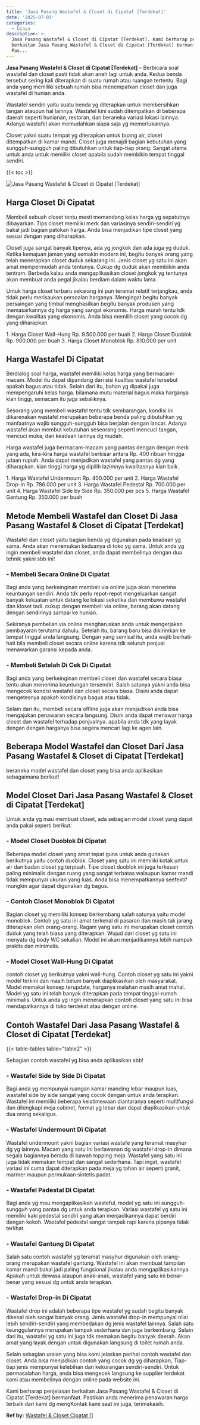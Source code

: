 ```yaml
---
title: 'Jasa Pasang Wastafel & Closet di Cipatat [Terdekat]'
date: '2025-07-01'
categories:
  - biaya
description: >-
  Jasa Pasang Wastafel & Closet di Cipatat [Terdekat]. Kami berharap penjelasan
  berkaitan Jasa Pasang Wastafel & Closet di Cipatat [Terdekat] bermanfaat.
  Pas...
---
```


**Jasa Pasang Wastafel & Closet di Cipatat \[Terdekat\]** – Berbicara soal wastafel dan closet pasti tidak akan aneh lagi untuk anda. Kedua benda tersebut sering kali diterapkan di suatu rumah atau ruangan tertentu. Bagi anda yang memiliki sebuah rumah bisa menempatkan closet dan juga wastafel di hunian anda.

Wastafel sendiri yaitu suatu benda yg diterapkan untuk membersihkan tangan ataupun hal lainnya. Wastafel kini sudah ditempatkan di beberapa daerah seperti hunianan, restoran, dan beraneka variasi lokasi lainnya. Adanya wastafel akan memudahkan siapa saja yg memerlukannya.

Closet yakni suatu tempat yg diterapkan untuk buang air, closet ditempatkan di kamar mandi. Closet juga menajdi bagian kebutuhan yang sungguh-sungguh paling dibutuhkan untuk tiap-tiap orang. Sangat utama untuk anda untuk memiliki closet apabila sudah membikin tempat tinggal sendiri.

{{< toc >}}

![Jasa Pasang Wastafel & Closet di Cipatat [Terdekat]](/images/wastafel-closet-murah62.png)

## Harga Closet Di Cipatat

Membeli sebuah closet tentu mesti memandang kelas harga yg sepatutnya dibayarkan. Tips closet memiliki merk dan variasinya sendiri-sendiri yg bakal jadi bagian patokan harga. Anda bisa menjadikan tipe closet yang sesuai dengan yang diharapkan.

Closet juga sangat banyak tipenya, ada yg jongkok dan ada juga yg duduk. Ketika kemajuan jaman yang semakin modern ini, begitu banyak orang yang telah menerapkan closet duduk sekarang ini. Jenis closet yg satu ini akan amat mempermudah anda tentunya. Cukup dg duduk akan membikin anda tentram. Berbeda kalau anda mengaplikasikan closet jongkok yg tentunya akan membuat anda pegal jikalau berdiam dalam waktu lama.

Untuk harga closet terbaru sekarang ini pun teramat relatif terjangkau, anda tidak perlu merisaukan persoalan harganya. Mengingat begitu banyak persaingan yang timbul menghasilkan begitu banyak produsen yang memasarkannya dg harga yang sangat ekonomis. Harga murah tentu tdk dengan kwalitas yang ekonomis. Anda bisa memilih closet yang cocok dg yang diharapkan.

1\. Harga Closet Wall-Hung Rp. 9.500.000 per buah 2. Harga Closet Duoblok Rp. 900.000 per buah 3. Harga Closet Monoblok Rp. 810.000 per unit

## Harga Wastafel Di Cipatat

Berdialog soal harga, wastafel memiliki kelas harga yang bermacam-macam. Model itu dapat dipandang dari sisi kualitas wastafel tersebut apakah bagus atau tidak. Selain dari itu, bahan yg dipakai juga mempengaruhi kelas harga. bilamana mutu material bagus maka harganya kian tinggi, semacam itu juga sebaliknya.

Sesorang yang membeli wastafel tentu tdk sembarangan, kondisi ini dikarenakan wastafel merupakan beberapa benda paling dibutuhkan yg manfaatnya wajib sungguh-sungguh bisa berjalan dengan lancar. Adanya wastafel akan membut kebutuhan seseorang seperti mencuci tangan, mencuci muka, dan keadaan lainnya dg mudah.

Harga wastafel juga bermacam-macam yang pantas dengan dengan merk yang ada, kira-kira harga wastafel berkisar antara Rp. 400 ribuan hingga jutaan rupiah. Anda dapat menjadikan wastafel yang pantas dg yang diharapkan. kian tinggi harga yg dipilih lazimnya kwalitasnya kian baik.

1\. Harga Wastafel Undermount Rp. 400.000 per unit 2. Harga Wastafel Drop-in Rp. 786.000 per unit 3. Harga Wastafel Pedestal Rp. 700.000 per unit 4. Harga Wastafel Side by Side Rp. 350.000 per pcs 5. Harga Wastafel Gantung Rp. 350.000 per buah

## Metode Membeli Wastafel dan Closet Di Jasa Pasang Wastafel & Closet di Cipatat \[Terdekat\]

Wastafel dan closet yaitu bagian benda yg digunakan pada keadaan yg sama. Anda akan menemukan keduanya di toko yg sama. Untuk anda yg ingin membeli wastafel dan closet, anda dapat membelinya dengan dua tehnik yakni sbb ini!

### \- Membeli Secara Online Di Cipatat

Bagi anda yang berkeinginan membeli via online juga akan menerima keuntungan sendiri. Anda tdk perlu repot-repot mengeluarkan sangat banyak kekuatan untuk datang ke lokasi seketika dan membawa wastafel dan kloset tadi. cukup dengan membeli via online, barang akan datang dengan sendirinya sampai ke hunian.

Sekiranya pembelian via online mengharuskan anda untuk mengerjakan pembayaran terutama dahulu. Setelah itu, barang baru bisa dikirimkan ke tempat tinggal anda langsung. Dengan yang semisal itu, anda wajib berhati-hati bila membeli closet secara online karena tdk seluruh penjual menawarkan garansi kepada anda.

### \- Membeli Setelah Di Cek Di Cipatat

Bagi anda yang berkeinginan membeli closet dan wastafel secara biasa tentu akan menerima keuntungan tersendiri. Salah satunya yakni anda bisa mengecek kondisi wastafel dan closet secara biasa. Disini anda dapat mengetesnya apakah kondisinya bagus atau tidak.

Selain dari itu, membeli secara offline juga akan menjadikan anda bisa mengajukan penawaran secara langsung. Disini anda dapat menawar harga closet dan wastafel terhadap penjualnya. apabila anda tdk yang layak dengan dengan harganya bisa segera mencari lagi ke agen lain.

## Beberapa Model Wastafel dan Closet Dari Jasa Pasang Wastafel & Closet di Cipatat \[Terdekat\]

beraneka model wastafel dan closet yang bisa anda aplikasikan sebagaimana berikut!

## Model Closet Dari Jasa Pasang Wastafel & Closet di Cipatat \[Terdekat\]

Untuk anda yg mau membuat closet, ada sebagian model closet yang dapat anda pakai seperti berikut:

### \- Model Closet Duoblok Di Cipatat

Beberapa model closet yang amat tepat guna untuk anda gunakan berikutnya yaitu contoh duoblok. Closet yang satu ini memiliki kotak untuk air dan badan closet yg terpisah. Tipe closet duoblok ini juga terkesan paling minimalis dengan ruang yang sangat terbatas walaupun kamar mandi tidak mempunyai ukuran yang luas. Anda bisa menempatkannya seefektif mungkin agar dapat digunakan dg bagus.

### \- Contoh Closet Monoblok Di Cipatat

Bagian closet yg memiliki konsep berkembang salah satunya yaitu model monoblok. Contoh yg satu ini amat terkenal di pasaran dan masih tak jarang diterapkan oleh orang-orang. Ragam yang satu ini merupakan closet contoh duduk yang telah biasa yang diterapkan. Wujud dari closet yg satu ini menyatu dg body WC sekalian. Model ini akan menjadikannya lebih nampak praktis dan minimalis.

### \- Model Closet Wall-Hung Di Cipatat

contoh closet yg berikutnya yakni wall-hung. Contoh closet yg satu ini yakni model terkini dan masih belum banyak diaplikasikan oleh masyarakat. Model memakai konsep terupdate, harganya malahan masih amat mahal. Model yg satu ini telah banyak diterapkan pada tempat tinggal-rumah minimalis. Untuk anda yg ingin menerapkan contoh closet yang satu ini bisa mendapatkannya di toko terdekat atau dengan online.

## Contoh Wastafel Dari Jasa Pasang Wastafel & Closet di Cipatat \[Terdekat\]

{{< table-tables table="table2" >}}

Sebagian contoh wastafel yg bisa anda aplikasikan sbb!

### \- Wastafel Side by Side Di Cipatat

Bagi anda yg mempunyai ruangan kamar manding lebar maupun luas, wastafel side by side sangat yang cocok dengan untuk anda terapkan. Wastafel ini memiliki beberapa keistimewaan diantaranya seperti multifungsi dan dilengkapi meja cabinet, format yg lebar dan dapat diaplikasikan untuk dua orang sekaligus.

### \- Wastafel Undermount Di Cipatat

Wastafel undermount yakni bagian variasi wastafe yang teramat masyhur dg yg lainnya. Macam yang satu ini berlawanan dg wastafel drop-in dimana segala bagiannya berada di bawah topping meja. Wastafel yang satu ini juga tidak memakan tempat dan sangat sederhana. Tapi ingat, wastafel variasi ini cuma dapat diterapkan pada meja yg tahan air seperti granit, marmer maupun permukaan sintetis padat.

### \- Wastafel Padestal Di Cipatat

Bagi anda yg mau mengaplikasikan wasteful, model yg satu ini sungguh-sungguh yang pantas dg untuk anda terapkan. Variasi wastafel yg satu ini memiliki kaki pedestal sendiri yang akan menjadikannya dapat berdiri dengan kokoh. Wastafel pedestal sangat tampak rapi karena pipanya tidak terlihat.

### \- Wastafel Gantung Di Cipatat

Salah satu contoh wastafel yg teramat masyhur digunakan oleh orang-orang merupakan wastafel gantung. Wastafel ini akan membuat tampilan kamar mandi bakal jadi paling fungsional jikalau anda mengaplikasikannya. Apakah untuk dewasa ataupun anak-anak, wastafel yang satu ini benar-benar yang sesuai dg untuk anda terapkan.

### \- Wastafel Drop-in Di Cipatat

Wastafel drop ini adalah beberapa tipe wastafel yg sudah begitu banyak dikenal oleh sangat banyak orang. Jenis wastafel drop-in mempunyai nilai lebih sendiri-sendiri yang membedakan dg jenis wastafel lainnya. Salah satu keunggulannya merupakan tampak sederhana dan juga berkembang. Selain dari itu, wastafel yg satu ini juga tdk memakan begitu banyak daerah. Akan amat yang layak dengan untuk digunakan langsung di toilet rumah anda.

Selain sebagian uraian yang bisa kami jelaskan perihal contoh wastafel dan closet. Anda bisa menjadikan contoh yang cocok dg yg diharapkan, Tiap-tiap jenis mempunyai kelebihan dan kekurangan sendiri-sendiri. Untuk permasalahan harga, anda bisa mengecek langsung ke supplier terdekat kami atau membelinya dengan online pada website ini.

Kami berharap penjelasan berkaitan Jasa Pasang Wastafel & Closet di Cipatat \[Terdekat\] bermanfaat. Pastikan anda menerima penawaran harga terbaik dari kami dg mengKontak kami saat ini juga, terimakasih.

**Ref by:** [Wastafel & Closet Cipatat []](https://id.wikipedia.org/wiki/Wastafel)
